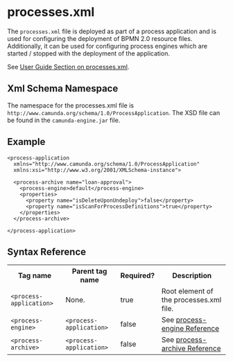 processes.xml
=============

The `processes.xml` file is deployed as part of a process application and is used for configuring the deployment of BPMN 2.0 resource files. Additionally, it can be used for configuring  process engines which are started / stopped with the deployment of the application.

See [User Guide Section on processes.xml](/guides/user-guide/#!/#the-processes-xml-deployment-descriptor).

Xml Schema Namespace
---------------------

The namespace for the processes.xml file is `http://www.camunda.org/schema/1.0/ProcessApplication`. The XSD file can be found in the `camunda-engine.jar` file.

Example
-------

    <process-application
      xmlns="http://www.camunda.org/schema/1.0/ProcessApplication"
      xmlns:xsi="http://www.w3.org/2001/XMLSchema-instance">

      <process-archive name="loan-approval">
        <process-engine>default</process-engine>
        <properties>
          <property name="isDeleteUponUndeploy">false</property>
          <property name="isScanForProcessDefinitions">true</property>
        </properties>
      </process-archive>

    </process-application>


Syntax Reference
----------------

<table class="table table-striped">
  <tr>
    <th>Tag name</th>
    <th>Parent tag name</th>
    <th>Required?</th>
    <th>Description</th>
  </tr>
  <tr>
    <td><code>&lt;process-application&gt;</code></td>
    <td>None.</td>
    <td>true</td>
    <td>Root element of the processes.xml file.</td>
  </tr>
  <tr>
    <td><code>&lt;process-engine&gt;</code></td>
    <td><code>&lt;process-application&gt;</code></td>
    <td>false</td>
    <td>See <a href="#!/tags/process-engine">process-engine Reference</a></td>
  </tr>
    <tr>
    <td><code>&lt;process-archive&gt;</code></td>
    <td><code>&lt;process-application&gt;</code></td>
    <td>false</td>
    <td>See <a href="#!/tags/process-archive">process-archive Reference</a></td>
  </tr>
</table>
